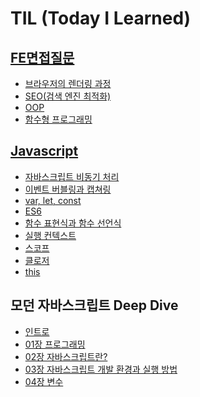 # TIL (Today I Learned)

## [FE면접질문](FE면접질문/README.md)

- [브라우저의 렌더링 과정](FE면접질문/브라우저의%20렌더링%20과정/README.md)
- [SEO(검색 엔진 최적화)](<FE면접질문/SEO(검색%20엔진%20최적화)/README.md>)
- [OOP](FE면접질문/OOP/README.md)
- [함수형 프로그래밍](FE면접질문/함수형%20프로그래밍/README.md)

## [Javascript](Javascript/README.md)

- [자바스크립트 비동기 처리](Javascript/비동기처리/README.md)
- [이벤트 버블링과 캡쳐링](Javascript/이벤트%20버블링과%20캡쳐링/README.md)
- [var, let, const](Javascript/const,%20let,%20var/README.md)
- [ES6](Javascript/ES6/README.md)
- [함수 표현식과 함수 선언식](Javascript/함수%20표현식,%20함수%20선언식/README.md)
- [실행 컨텍스트](Javascript/실행%20컨텍스트/README.md)
- [스코프](<Javascript/스코프(Scope)/README.md>)
- [클로저](Javascript/클로저/README.md)
- [this](Javascript/this/README.md)

## 모던 자바스크립트 Deep Dive

- [인트로](모던%20자바스크립트%20Deep%20Dive/intro/README.md)
- [01장 프로그래밍](모던%20자바스크립트%20Deep%20Dive/01장%20프로그래밍/README.md)
- [02장 자바스크립트란?](모던%20자바스크립트%20Deep%20Dive/02장%20자바스크립트란?/README.md)
- [03장 자바스크립트 개발 환경과 실행 방법](모던%20자바스크립트%20Deep%20Dive/03장%20자바스크립트%20개발%20환경과%20실행%20방법/README.md)
- [04장 변수](모던%20자바스크립트%20Deep%20Dive/04장%20변수/README.md)
